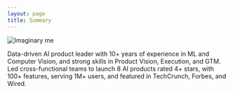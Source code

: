 ```yaml
---
layout: page
title: Summary
---
```

![Imaginary me](https://raw.githubusercontent.com/mukund-rajukumar/mukund-rajukumar.github.io/master/DALL%C2%B7E%20version%20of%20Mukund.png)

Data-driven AI product leader with 10+ years of experience in ML and Computer Vision, and strong skills in Product Vision, Execution, and GTM. Led cross-functional teams to launch 8 AI products rated 4+ stars, with 100+ features, serving 1M+ users, and featured in TechCrunch, Forbes, and Wired.
